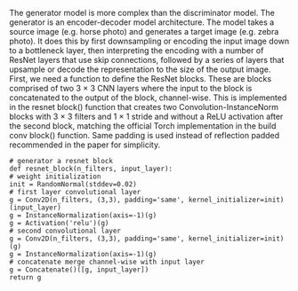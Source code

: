 
The generator model is more complex than the discriminator model. The generator is an
encoder-decoder model architecture. The model takes a source image (e.g. horse photo) and
generates a target image (e.g. zebra photo). It does this by first downsampling or encoding
the input image down to a bottleneck layer, then interpreting the encoding with a number of
ResNet layers that use skip connections, followed by a series of layers that upsample or decode
the representation to the size of the output image. First, we need a function to define the
ResNet blocks. These are blocks comprised of two 3 × 3 CNN layers where the input to the
block is concatenated to the output of the block, channel-wise.
This is implemented in the resnet block() function that creates two Convolution-InstanceNorm
blocks with 3 × 3 filters and 1 × 1 stride and without a ReLU activation after the second block,
matching the official Torch implementation in the build conv block() function. Same padding
is used instead of reflection padded recommended in the paper for simplicity.

```
# generator a resnet block
def resnet_block(n_filters, input_layer):
# weight initialization
init = RandomNormal(stddev=0.02)
# first layer convolutional layer
g = Conv2D(n_filters, (3,3), padding='same', kernel_initializer=init)(input_layer)
g = InstanceNormalization(axis=-1)(g)
g = Activation('relu')(g)
# second convolutional layer
g = Conv2D(n_filters, (3,3), padding='same', kernel_initializer=init)(g)
g = InstanceNormalization(axis=-1)(g)
# concatenate merge channel-wise with input layer
g = Concatenate()([g, input_layer])
return g
```
